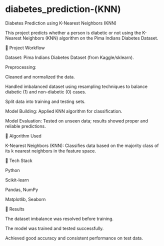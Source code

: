 # diabetes_prediction-(KNN)

Diabetes Prediction using K-Nearest Neighbors (KNN)

This project predicts whether a person is diabetic or not using the K-Nearest Neighbors (KNN) algorithm on the Pima Indians Diabetes Dataset.

🔹 Project Workflow

Dataset: Pima Indians Diabetes Dataset (from Kaggle/sklearn).

Preprocessing:

Cleaned and normalized the data.

Handled imbalanced dataset using resampling techniques to balance diabetic (1) and non-diabetic (0) cases.

Split data into training and testing sets.

Model Building: Applied KNN algorithm for classification.

Model Evaluation: Tested on unseen data; results showed proper and reliable predictions.

🔹 Algorithm Used

K-Nearest Neighbors (KNN):
Classifies data based on the majority class of its k nearest neighbors in the feature space.

🔹 Tech Stack

Python 

Scikit-learn

Pandas, NumPy

Matplotlib, Seaborn

🔹 Results

The dataset imbalance was resolved before training.

The model was trained and tested successfully.

Achieved good accuracy and consistent performance on test data.
